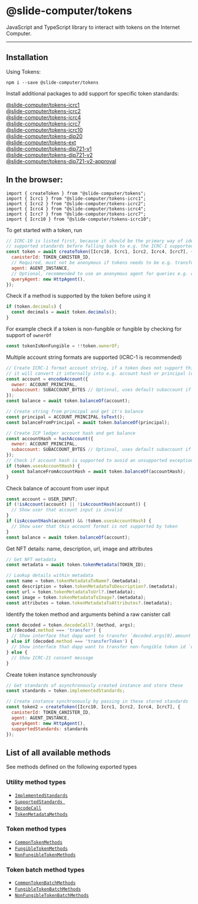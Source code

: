 # @slide-computer/tokens

JavaScript and TypeScript library to interact with tokens on the Internet Computer.

---

## Installation

Using Tokens:

```
npm i --save @slide-computer/tokens
```

Install additional packages to add support for specific token standards:

[@slide-computer/tokens-icrc1](https://www.npmjs.com/package/@slide-computer/tokens-icrc1)  
[@slide-computer/tokens-icrc2](https://www.npmjs.com/package/@slide-computer/tokens-icrc2)  
[@slide-computer/tokens-icrc4](https://www.npmjs.com/package/@slide-computer/tokens-icrc4)  
[@slide-computer/tokens-icrc7](https://www.npmjs.com/package/@slide-computer/tokens-icrc7)  
[@slide-computer/tokens-icrc10](https://www.npmjs.com/package/@slide-computer/tokens-icrc7)  
[@slide-computer/tokens-dip20](https://www.npmjs.com/package/@slide-computer/tokens-dip20)  
[@slide-computer/tokens-ext](https://www.npmjs.com/package/@slide-computer/tokens-ext)  
[@slide-computer/tokens-dip721-v1](https://www.npmjs.com/package/@slide-computer/tokens-dip721-v1)  
[@slide-computer/tokens-dip721-v2](https://www.npmjs.com/package/@slide-computer/tokens-dip721-v2)  
[@slide-computer/tokens-dip721-v2-approval](https://www.npmjs.com/package/@slide-computer/tokens-dip721-v2-approval)

## In the browser:

```
import { createToken } from "@slide-computer/tokens";
import { Icrc1 } from "@slide-computer/tokens-icrc1";
import { Icrc2 } from "@slide-computer/tokens-icrc2";
import { Icrc4 } from "@slide-computer/tokens-icrc4";
import { Icrc7 } from "@slide-computer/tokens-icrc7";
import { Icrc10 } from "@slide-computer/tokens-icrc10";
```

To get started with a token, run

```js
// ICRC-10 is listed first, because it should be the primary way of identifying
// supported standards before falling back to e.g. the ICRC-1 supported standards.
const token = await createToken([Icrc10, Icrc1, Icrc2, Icrc4, Icrc7], {
  canisterId: TOKEN_CANISTER_ID,
  // Required, must not be anonymous if tokens needs to be e.g. transferred
  agent: AGENT_INSTANCE,
  // Optional, recommended to use an anonymous agent for queries e.g. checking balance
  queryAgent: new HttpAgent(),
});
```

Check if a method is supported by the token before using it

```js
if (token.decimals) {
  const decimals = await token.decimals();
}
```

For example check if a token is non-fungible or fungible by checking for support of `ownerOf`

```js
const tokenIsNonFungible = !!token.ownerOf;
```

Multiple account string formats are supported (ICRC-1 is recommended)

```js
// Create ICRC-1 format account string, if a token does not support this account format
// it will convert it internally into e.g. account hash or principal (default subaccount)
const account = encodeAccount({
  owner: ACCOUNT_PRINCIPAL,
  subaccount: SUBACCOUNT_BYTES // Optional, uses default subaccount if not set
});
const balance = await token.balanceOf(account);

// Create string from principal and get it's balance
const principal = ACCOUNT_PRINCIPAL.toText();
const balanceFromPrincipal = await token.balanceOf(principal);

// Create ICP ledger account hash and get balance
const accountHash = hashAccount({
  owner: ACCOUNT_PRINCIPAL,
  subaccount: SUBACCOUNT_BYTES // Optional, uses default subaccount if not set
});
// Check if account hash is supported to avoid an unsupported exception
if (token.usesAccountHash) {
  const balanceFromAccountHash = await token.balanceOf(accountHash);
}
```

Check balance of account from user input

```js
const account = USER_INPUT;
if (!isAccount(account) || !isAccountHash(account)) {
  // Show user that account input is invalid
}
if (isAccountHash(account) && !token.usesAccountHash) {
  // Show user that this account format is not supported by token
}
const balance = await token.balanceOf(account);
```

Get NFT details: name, description, url, image and attributes

```js
// Get NFT metadata
const metadata = await token.tokenMetadata(TOKEN_ID);

// Lookup details within metadata
const name = token.tokenMetadataToName?.(metadata);
const description = token.tokenMetadataToDescription?.(metadata);
const url = token.tokenMetadataToUrl?.(metadata);
const image = token.tokenMetadataToImage?.(metadata);
const attributes = token.tokenMetadataToAttributes?.(metadata);
```

Identify the token method and arguments behind a raw canister call

```js
const decoded = token.decodeCall?.(method, args);
if (decoded.method === 'transfer') {
  // Show interface that dapp want to transfer `decoded.args[0].amount` fungible tokens
} else if (decoded.method === 'transferToken') {
  // Show interface that dapp want to transfer non-fungible token id `decoded.args[0].tokenId`
} else {
  // Show ICRC-21 consent message
}
```

Create token instance synchronously

```js
// Get standards of asynchronously created instance and store these
const standards = token.implementedStandards;

// Create instance synchronously by passing in these stored standards
const token2 = createToken([Icrc10, Icrc1, Icrc2, Icrc4, Icrc7], {
  canisterId: TOKEN_CANISTER_ID,
  agent: AGENT_INSTANCE,
  queryAgent: new HttpAgent(),
  supportedStandards: standards
});
```

## List of all available methods

See methods defined on the following exported types

### Utility method types

- [`ImplementedStandards`](https://github.com/slide-computer/tokens-js/blob/main/packages/tokens/src/types/implemented-standards.ts)
- [`SupportedStandards `](https://github.com/slide-computer/tokens-js/blob/main/packages/tokens/src/types/supported-standards.ts)
- [`DecodeCall`](https://github.com/slide-computer/tokens-js/blob/main/packages/tokens/src/types/decode-call.ts)
- [`TokenMetadataMethods`](https://github.com/slide-computer/tokens-js/blob/main/packages/tokens/src/types/token-metadata.ts)

### Token method types

- [`CommonTokenMethods`](https://github.com/slide-computer/tokens-js/blob/main/packages/tokens/src/types/common-methods.ts)
- [`FungibleTokenMethods`](https://github.com/slide-computer/tokens-js/blob/main/packages/tokens/src/types/fungible-methods.ts)
- [`NonFungibleTokenMethods`](https://github.com/slide-computer/tokens-js/blob/main/packages/tokens/src/types/non-fungible-methods.ts)

### Token batch method types

- [`CommonTokenBatchMethods`](https://github.com/slide-computer/tokens-js/blob/main/packages/tokens/src/types/common-batch-methods.ts)
- [`FungibleTokenBatchMethods`](https://github.com/slide-computer/tokens-js/blob/main/packages/tokens/src/types/fungible-batch-methods.ts)
- [`NonFungibleTokenBatchMethods`](https://github.com/slide-computer/tokens-js/blob/main/packages/tokens/src/types/non-fungible-batch-methods.ts)

